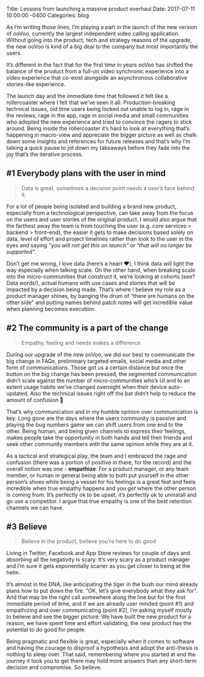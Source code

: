 Title:  Lessons from launching a massive product overhaul
Date:   2017-07-11 10:00:00 -0400
Categories: blog

As I’m writing those lines, I’m playing a part in the launch of the new version of ooVoo, currently the largest independent video calling application. Without going into the product, tech and strategy reasons of the upgrade, the new ooVoo is kind of a big deal to the company but most importantly the users.

It’s different in the fact that for the first time in years ooVoo has shifted the balance of the product from a full-on video synchronic experience into a video experience that co-exist alongside an asynchronous collaborative stories-like experience.

The launch day and the immediate time that followed it felt like a rollercoaster where I felt that we’ve seen it all: Production-breaking technical issues, old time users being locked out unable to log in, rage in the reviews, rage in the app, rage in social media and small communities who adopted the new experience and tried to convince the ragers to stick around. Being inside the rollercoaster it’s hard to look at everything that’s happening in macro-view and appreciate the bigger picture as well as chalk down some insights and references for future releases and that’s why I’m talking a quick pause to jot down my takeaways before they fade into the joy that’s the iterative process.

## #1 Everybody plans with the user in mind
> Data is great, sometimes a decision point needs a user’s face behind it.

For a lot of people being isolated and building a brand new product, especially from a technological perspective, can take away from the focus on the users and user stories of the original product. I would also argue that the farthest away the team is from touching the user (e.g. core services > backend > front-end), the easier it gets to make decisions based solely on data, level of effort and project timelines rather than look to the user in the eyes and saying *“you will not get this on launch”* or “*that will no longer be supported”*.

Don’t get me wrong, I love data (here’s a heart ❤️), I think data will light the way especially when talking scale. On the other hand, when breaking scale into the micro-communities that construct it, we’re looking at cohorts (see? Data words!), actual humans with use cases and stories that will be impacted by a decision being made. That’s where I believe my role as a product manager shines, by banging the drum of “there are humans on the other side” and putting names behind patch notes will get incredible value when planning becomes execution.

## #2 The community is a part of the change
> Empathy, feeling and needs makes a difference

During our upgrade of the new ooVoo, we did our best to communicate the big change in FAQs, preliminary targeted emails, social media and other form of communications. Those got us a certain distance but once the button on the big change has been pressed, the segmented communication didn’t scale against the number of micro-communities who’s UI and to an extent usage habits we’ve changed overnight when their device auto-updated. Also the technical issues right off the bat didn’t help to reduce the amount of confusion 🙈

That’s why communication and in my humble opinion over communication is key. Long gone are the days where the users community is passive and playing the bug numbers game we can shift users from one end to the other. Being human, and being given channels to express their feelings, makes people take the opportunity in both hands and tell their friends and seek other community members with the same opinion while they are at it.

As a tactical and strategical play, the team and I embraced the rage and confusion (there was a portion of positive in there, for the record) and the overall notion was one - **empathize**. For a product manager, or any team member, or human in general being able to both put yourself in the other person’s shoes while being a vessel for his feelings is a great feat and feels incredible when true empathy happens and you *get* where the other person is coming from. It’s perfectly ok to be upset, it’s perfectly ok to uninstall and go use a competitor. I argue that true empathy is one of the best retention channels we can have.

## #3 Believe
> Believe in the product, believe you’re here to do good

Living in Twitter, Facebook and App Store reviews for couple of days and absorbing all the negativity is scary. It’s very scary as a product manager and I’m sure it gets exponentially scarier as you get closer to being at the helm.

It’s almost in the DNA, like anticipating the tiger in the bush our mind already plans how to put down the fire: “OK, let’s give everybody what they ask for”. And that may be the right call somewhere along the line but for the first immediate period of time, and if we are already user minded (point #1) and empathizing and over communicating (point #2), I’m asking myself mostly to believe and see the bigger picture: We have built the new product for a reason, we have spent time and effort validating, the new product has the potential to do good for people.

Being pragmatic and flexible is great, especially when it comes to software and having the courage to disproof a hypothesis and adopt the anti-thesis is nothing to sleep over. That said, remembering where you started at and the journey it took you to get there may hold more answers than any short-term decision and compromise. So believe.
